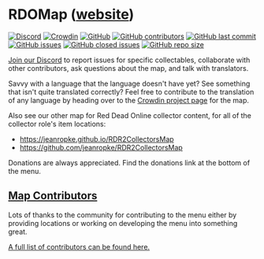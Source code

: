 # RDOMap ([website](https://jeanropke.github.io/RDOMap/))
[![Discord](https://img.shields.io/discord/631510938016677889?label=discord)](https://discord.gg/HkU6ugT) [![Crowdin](https://badges.crowdin.net/rdr2collectorsmap/localized.svg)](https://translate.rdo.gg/) [![GitHub](https://img.shields.io/github/license/jeanropke/RDOMap)](https://github.com/jeanropke/RDOMap/blob/master/LICENSE) [![GitHub contributors](https://img.shields.io/github/contributors/jeanropke/RDOMap)](https://github.com/jeanropke/RDOMap/blob/master/CONTRIBUTORS.md) [![GitHub last commit](https://img.shields.io/github/last-commit/jeanropke/RDOMap)](https://github.com/jeanropke/RDOMap/commits/master) [![GitHub issues](https://img.shields.io/github/issues-raw/jeanropke/RDOMap)](https://github.com/jeanropke/RDOMap/issues) [![GitHub closed issues](https://img.shields.io/github/issues-closed-raw/jeanropke/RDOMap)](https://github.com/jeanropke/RDOMap/issues) [![GitHub repo size](https://img.shields.io/github/repo-size/jeanropke/RDOMap)](https://github.com/jeanropke/RDOMap)


[Join our Discord](https://discord.gg/HkU6ugT) to report issues for specific collectables, collaborate with other contributors, ask questions about the map, and talk with translators.

Savvy with a language that the language doesn't have yet? See something that isn't quite translated correctly? Feel free to contribute to the translation of any language by heading over to the [Crowdin project page](https://translate.rdo.gg/) for the map.

Also see our other map for Red Dead Online collector content, for all of the collector role's item locations:
- https://jeanropke.github.io/RDR2CollectorsMap
- https://github.com/jeanropke/RDR2CollectorsMap

Donations are always appreciated. Find the donations link at the bottom of the menu.

## [Map Contributors](https://github.com/jeanropke/RDOMap/blob/master/CONTRIBUTORS.md)
Lots of thanks to the community for contributing to the menu either by providing locations or working on developing the menu into something great.

[A full list of contributors can be found here.](https://github.com/jeanropke/RDOMap/blob/master/CONTRIBUTORS.md)

